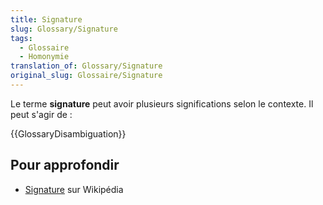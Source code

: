 ```yaml
---
title: Signature
slug: Glossary/Signature
tags:
  - Glossaire
  - Homonymie
translation_of: Glossary/Signature
original_slug: Glossaire/Signature
---
```

Le terme **signature** peut avoir plusieurs significations selon le contexte. Il peut s'agir de :

{{GlossaryDisambiguation}}

## Pour approfondir

- [Signature](https://fr.wikipedia.org/wiki/Signature_(homonymie)) sur Wikipédia

